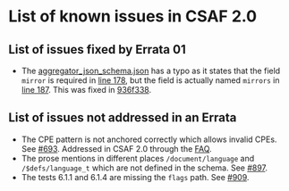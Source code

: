 # List of known issues in CSAF 2.0

## List of issues fixed by Errata 01

- The [aggregator_json_schema.json](./json_schema/aggregator_json_schema.json) has a typo as it states that the field `mirror` is
  required in [line 178](https://github.com/oasis-tcs/csaf/blob/5757eeb192f30dbf1752d15365e335c3408ce4df/csaf_2.0/json_schema/aggregator_json_schema.json#L178),
  but the field is actually named `mirrors` in [line 187](https://github.com/oasis-tcs/csaf/blob/5757eeb192f30dbf1752d15365e335c3408ce4df/csaf_2.0/json_schema/aggregator_json_schema.json#L187).
  This was fixed in [936f338](https://github.com/oasis-tcs/csaf/commit/936f338f0d57da21852e10937f72c8f8fa6bcfe7).

## List of issues not addressed in an Errata

- The CPE pattern is not anchored correctly which allows invalid CPEs.
  See [#693](https://github.com/oasis-tcs/csaf/issues/693).
  Addressed in CSAF 2.0 through the [FAQ](./guidance/faq.md#the-cpe-pattern-changed-from-csaf-20-to-csaf-21-why).
- The prose mentions in different places `/document/language` and `/$defs/language_t` which are not defined in the schema.
  See [#897](https://github.com/oasis-tcs/csaf/issues/897).
- The tests 6.1.1 and 6.1.4 are missing the `flags` path.
  See [#909](https://github.com/oasis-tcs/csaf/issues/693).
  